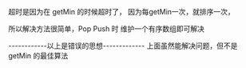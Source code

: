 超时是因为在 getMin 的时候超时了，
因为每getMin一次，就排序一次，

所以解决方法很简单，Pop Push 时 维护一个有序数组即可解决

------------以上是错误的思想-------------
上面虽然能解决问题，但不是 getMin 的最佳算法


